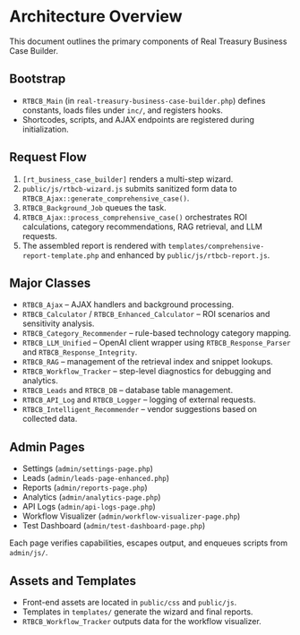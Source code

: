 # Architecture Overview

This document outlines the primary components of Real Treasury Business Case
Builder.

## Bootstrap

- `RTBCB_Main` (in `real-treasury-business-case-builder.php`) defines constants,
    loads files under `inc/`, and registers hooks.
- Shortcodes, scripts, and AJAX endpoints are registered during initialization.

## Request Flow

1. `[rt_business_case_builder]` renders a multi-step wizard.
2. `public/js/rtbcb-wizard.js` submits sanitized form data to
    `RTBCB_Ajax::generate_comprehensive_case()`.
3. `RTBCB_Background_Job` queues the task.
4. `RTBCB_Ajax::process_comprehensive_case()` orchestrates ROI calculations,
    category recommendations, RAG retrieval, and LLM requests.
5. The assembled report is rendered with
    `templates/comprehensive-report-template.php` and enhanced by
    `public/js/rtbcb-report.js`.

## Major Classes

- `RTBCB_Ajax` – AJAX handlers and background processing.
- `RTBCB_Calculator` / `RTBCB_Enhanced_Calculator` – ROI scenarios and sensitivity
    analysis.
- `RTBCB_Category_Recommender` – rule-based technology category mapping.
- `RTBCB_LLM_Unified` – OpenAI client wrapper using `RTBCB_Response_Parser` and
    `RTBCB_Response_Integrity`.
- `RTBCB_RAG` – management of the retrieval index and snippet lookups.
- `RTBCB_Workflow_Tracker` – step-level diagnostics for debugging and analytics.
- `RTBCB_Leads` and `RTBCB_DB` – database table management.
- `RTBCB_API_Log` and `RTBCB_Logger` – logging of external requests.
- `RTBCB_Intelligent_Recommender` – vendor suggestions based on collected data.

## Admin Pages

- Settings (`admin/settings-page.php`)
- Leads (`admin/leads-page-enhanced.php`)
- Reports (`admin/reports-page.php`)
- Analytics (`admin/analytics-page.php`)
- API Logs (`admin/api-logs-page.php`)
- Workflow Visualizer (`admin/workflow-visualizer-page.php`)
- Test Dashboard (`admin/test-dashboard-page.php`)

Each page verifies capabilities, escapes output, and enqueues scripts from
`admin/js/`.

## Assets and Templates

- Front-end assets are located in `public/css` and `public/js`.
- Templates in `templates/` generate the wizard and final reports.
- `RTBCB_Workflow_Tracker` outputs data for the workflow visualizer.

